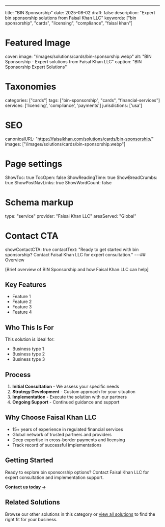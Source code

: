 ---
title: "BIN Sponsorship"
date: 2025-08-02
draft: false
description: "Expert bin sponsorship solutions from Faisal Khan LLC"
keywords: ["bin sponsorship", "cards", "licensing", "compliance", "faisal khan"]

# Featured Image
cover:
    image: "/images/solutions/cards/bin-sponsorship.webp"
    alt: "BIN Sponsorship - Expert solutions from Faisal Khan LLC"
    caption: "BIN Sponsorship Expert Solutions"

# Taxonomies
categories: ["cards"]
tags: ["bin-sponsorship", "cards", "financial-services"]
services: ['licensing', 'compliance', 'payments']
jurisdictions: ['usa']

# SEO
canonicalURL: "https://faisalkhan.com/solutions/cards/bin-sponsorship/"
images: ["/images/solutions/cards/bin-sponsorship.webp"]

# Page settings
ShowToc: true
TocOpen: false
ShowReadingTime: true
ShowBreadCrumbs: true
ShowPostNavLinks: true
ShowWordCount: false

# Schema markup
type: "service"
provider: "Faisal Khan LLC"
areaServed: "Global"

# Contact CTA
showContactCTA: true
contactText: "Ready to get started with bin sponsorship? Contact Faisal Khan LLC for expert consultation."
---## Overview

[Brief overview of BIN Sponsorship and how Faisal Khan LLC can help]

## Key Features

- Feature 1
- Feature 2  
- Feature 3
- Feature 4

## Who This Is For

This solution is ideal for:

- Business type 1
- Business type 2
- Business type 3

## Process

1. **Initial Consultation** - We assess your specific needs
2. **Strategy Development** - Custom approach for your situation  
3. **Implementation** - Execute the solution with our partners
4. **Ongoing Support** - Continued guidance and support

## Why Choose Faisal Khan LLC

- 15+ years of experience in regulated financial services
- Global network of trusted partners and providers
- Deep expertise in cross-border payments and licensing
- Track record of successful implementations

## Getting Started

Ready to explore bin sponsorship options? Contact Faisal Khan LLC for expert consultation and implementation support.

**[Contact us today →](mailto:contact@faisalkhan.com)**

## Related Solutions

Browse our other solutions in this category or [view all solutions](/solutions/) to find the right fit for your business.
